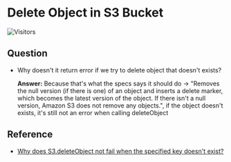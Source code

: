 # Delete Object in S3 Bucket

![Visitors](https://api.visitorbadge.io/api/visitors?path=aasisodiya.go.golang-aws-operations.aws-s3.delete-object&labelColor=%23ffa500&countColor=%23263759&labelStyle=upper)

## Question

* Why doesn't it return error if we try to delete object that doesn't exists?

    **Answer:** Because that's what the specs says it should do -> "Removes the null version (if there is one) of an object and inserts a delete marker, which becomes the latest version of the object. If there isn't a null version, Amazon S3 does not remove any objects.", if the object doesn't exists, it's still not an error when calling deleteObject

## Reference

* [Why does S3.deleteObject not fail when the specified key doesn't exist?
](https://stackoverflow.com/questions/30697746/why-does-s3-deleteobject-not-fail-when-the-specified-key-doesnt-exist)
